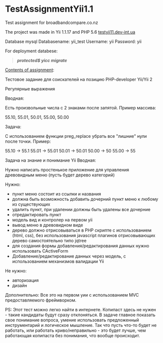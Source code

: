 # TestAssignmentYii1.1
Test assignment for broadbandcompare.co.nz

The project was made in Yii 1.1.17 and PHP 5.6
[testyii11.dev-int.ua](http://testyii11.dev-int.in.ua/index.php?r=site/index)

Database mysql
Databasename: yii_test
Username: yii
Password: yii

For deployment databese:
> ***protected$ yicc migrate***

[Contents of assignment](https://docs.google.com/document/d/1TCEHAammCv3kxFw_VFzEN9ClWtuXYSu2ffl1ceek6ew/edit#):

Тестовое задание для соискателей на позицию
PHP-developer Yii/Yii 2




Регулярные выражения

Вводная:

Есть произвольные числа с 2 знаками после запятой. Пример массива:

55.10, 55.01, 50.01, 55.00, 50.00

Задача:

С использованием функции preg_replace убрать все "лишние" нули после точки. Пример:

55.10 -> 55.1
55.01 -> 55.01
50.01 -> 50.01
50.00 -> 50
55.00 -> 55

Задача на знание и понимание Yii
Вводная:

Нужно написать простенькое приложение для управления древовидным меню (пусть будет дерево категорий) 


Нужно:

- пункт меню состоит из ссылки и названия
- должна быть возможность добавить дочерний пункт меню к любому из существующих
- удалить пункт, при удалении должны быть удалены все дочерние
- отредактировать пункт 
- модель вид и контролер на первом yii
- вывод меню в древовидном виде
- дерево должно отрисовываться в PHP скрипте с использованием (html, css), без использования javascript плагинов отрисовывающих дерево самостоятельно типо jqtree
- для создания формы добавления/редактирования данных нужно использовать CActiveForm
- Добавление/редактирование данных через модель, с использованием механизмов валидации Yii

Не нужно:
- авторизация
- дизайн

Дополнительно:
Все это на первом уии с использованием MVC предоставляемого фреймворком.

PS:
Этот тест можно легко найти в интернете. Копипаст здесь не нужен - такие кандидаты будут сразу отклоняться. В задаче главное показать свое понимание вопроса, умение использовать предложенный инструментарий и логическое мышление. Так что пусть что-то будет не работать, или работать криво/неправильно - это будет лучше, чем работающая копипаста без понимания, что вообще происходит.

